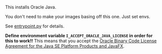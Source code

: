 
This installs Oracle Java.
 
You don't need to make your images basing off this one.
Just set envs.

See [entrypoint.py](/entrypoint.py) for details.

**Define environment variable `I_ACCEPT_ORACLE_JAVA_LICENSE` in order for this to work!!**
This means that you accept the
[Oracle Binary Code License Agreement for the Java SE Platform Products and JavaFX](http://www.oracle.com/technetwork/java/javase/terms/license/index.html).

